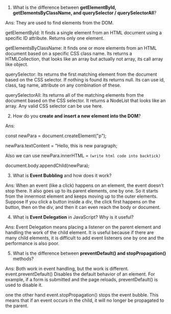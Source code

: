 1. What is the difference between **getElementById, getElementsByClassName, and querySelector / querySelectorAll**?

Ans: They are used to find elements from the DOM.

getElementById: It finds a single element from an HTML document using a specific ID attribute. Returns only one element.

getElementsByClassName: It finds one or more elements from an HTML document based on a specific CSS class name. Its returns a HTMLCollection, that looks like an array but actually not array, its call array like object.

querySelector: Its returns the first matching element from the document based on the CSS selector. If nothing is found its returns null. Its can use id, class, tag name, attribute on any combination of these.

querySelectorAll: Its returns all of the matching elements from the document based on the CSS selector. It returns a NodeList that looks like an array. Any valid CSS selector can be use here.



2. How do you **create and insert a new element into the DOM**?

Ans:

const newPara = document.createElement("p");

newPara.textContent = "Hello, this is new paragraph;

Also we can use newPara.innerHTML = `(write html code into backtick)`

document.body.appendChild(newPara);



3. What is **Event Bubbling** and how does it work?

Ans: When an event (like a click) happens on an element, the event doesn’t stop there. It also goes up to its parent elements, one by one. So it starts from the innermost element and keeps moving up to the outer elements. Suppose If you click a button inside a div, the click first happens on the button, then on the div, and then it can even reach the body or document.



4. What is **Event Delegation** in JavaScript? Why is it useful?

Ans: Event Delegation means placing a listener on the parent element and handling the work of the child element.
It is useful because if there are many child elements, it is difficult to add event listeners one by one and the performance is also poor.



5. What is the difference between **preventDefault() and stopPropagation()** methods?

Ans: Both work in event handling, but the work is different.
event.preventDefault() Disables the default behavior of an element. For example, if a form is submitted and the page reloads, preventDefault() is used to disable it.

one the other hand event.stopPropagation() stops the event bubble. This means that if an event occurs in the child, it will no longer be propagated to the parent.